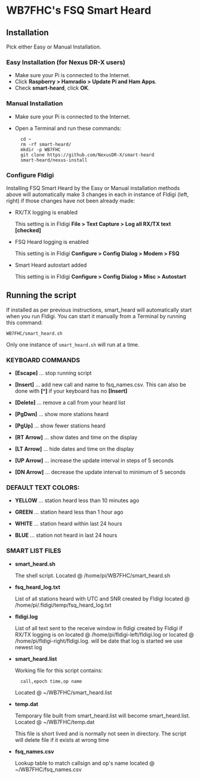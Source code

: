 # WB7FHC's FSQ Smart Heard

## Installation
Pick either Easy or Manual Installation.

### Easy Installation (for Nexus DR-X users)
- Make sure your Pi is connected to the Internet.
- Click __Raspberry > Hamradio > Update Pi and Ham Apps__.
- Check __smart-heard__, click __OK__.

### Manual Installation
- Make sure your Pi is connected to the Internet.
- Open a Terminal and run these commands:

		cd ~
		rm -rf smart-heard/
		mkdir -p WB7FHC
		git clone https://github.com/NexusDR-X/smart-heard
		smart-heard/nexus-install

### Configure Fldigi

Installing FSQ Smart Heard by the Easy or Manual installation methods above will automatically make 3 changes in each in instance of Fldigi (left, right) if those changes have not been already made:

- RX/TX logging is enabled

	This setting is in Fldigi __File > Text Capture >  Log all RX/TX text [checked]__
	
- FSQ Heard logging is enabled

	This setting is in Fldigi __Configure > Config Dialog > Modem > FSQ__
	
- Smart Heard autostart added

	This setting is in Fldigi __Configure > Config Dialog > Misc > Autostart__

## Running the script

If installed as per previous instructions, smart_heard will automatically start when you run Fldigi. You can start it manually from a Terminal by running this command:

	WB7FHC/smart_heard.sh

Only one instance of `smart_heard.sh` will run at a time.

### KEYBOARD COMMANDS

- __[Escape]__ … stop running script

- __[Insert]__ … add new call and name to fsq_names.csv. This can also be done with __[^]__ if your keyboard has no __[Insert]__

- __[Delete]__ … remove a call from your heard list

- __[PgDwn]__ … show more stations heard

- __[PgUp]__ … show fewer stations heard

- __[RT Arrow]__ … show dates and time on the display

- __[LT Arrow]__ … hide dates and time on the display

- __[UP Arrow]__ … increase the update interval in steps of 5 seconds

- __[DN Arrow]__ … decrease the update interval to minimum of 5 seconds

### DEFAULT TEXT COLORS:

- __YELLOW__ ... station heard less than 10 minutes ago

- __GREEN__  ... station heard less than 1 hour ago

- __WHITE__  ... station heard within last 24 hours

- __BLUE__   ... station not heard in last 24 hours

### SMART LIST FILES

- __smart_heard.sh__
     
	The shell script. Located @ /home/pi/WB7FHC/smart_heard.sh

- __fsq_heard_log.txt__

	List of all stations heard with UTC and SNR created by Fldigi located @ /home/pi/.fldigi/temp/fsq_heard_log.txt

- __fldigi<date>.log__
     
	List of all text sent to the receive window in fldigi created by Fldigi if RX/TX logging is on located @ /home/pi/fldigi-left/fldigi<date>.log or located @ /home/pi/fldigi-right/fldigi<date>.log. <date> will be date that log is started we use newest log

- __smart_heard.list__

	Working file for this script contains:

		call,epoch time,op name
   
   Located @ ~/WB7FHC/smart_heard.list

- __temp.dat__
     
   Temporary file built from smart_heard.list will become smart_heard.list. Located @ ~/WB7FHC/temp.dat

	This file is short lived and is normally not seen in directory. The script will delete file if it exists at wrong time

- __fsq_names.csv__

	Lookup table to match callsign and op's name located @ ~/WB7FHC/fsq_names.csv


